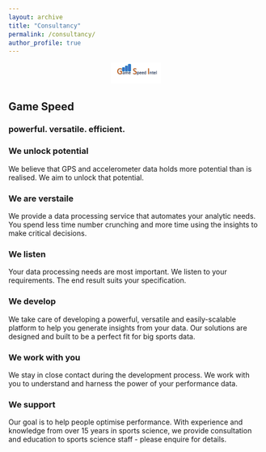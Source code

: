 ```yaml
---
layout: archive
title: "Consultancy"
permalink: /consultancy/
author_profile: true
---
```


<p align="middle">
<img src="/images/Picture30.png" width="100" />  

## Game Speed  

### powerful. versatile. efficient.  

### We unlock potential   

We believe that GPS and accelerometer data holds more potential than is realised. We aim to unlock that potential.  

### We are verstaile  

We provide a data processing service that automates your analytic needs. You spend less time number crunching and more time using the insights to make critical decisions.  

### We listen  

Your data processing needs are most important.  We listen to your requirements. The end result suits your specification.  

### We develop  

We take care of developing a powerful, versatile and easily-scalable platform to help you generate insights from your data. Our solutions are designed and built to be a perfect fit for big sports data.  

### We work with you  

We stay in close contact during the development process. We work with you to understand and harness the power of your performance data.  

### We support  

Our goal is to help people optimise performance. With experience and knowledge from over 15 years in sports science, we provide consultation and education to sports science staff - please enquire for details.  

